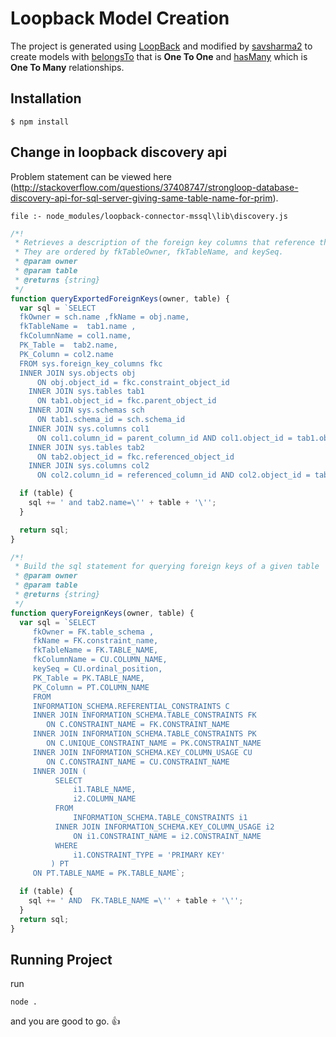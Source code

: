 # Loopback Model Creation

The project is generated using [LoopBack](http://loopback.io) and modified by [savsharma2](https://github.com/savsharma2)
to create models with [belongsTo](https://docs.strongloop.com/display/public/LB/BelongsTo+relations/) that is **One To One** and
[hasMany](https://docs.strongloop.com/display/public/LB/HasMany+relations) which is **One To Many** relationships.

## Installation

```
$ npm install
```

## Change in loopback discovery api

Problem statement can be viewed here (<http://stackoverflow.com/questions/37408747/strongloop-database-discovery-api-for-sql-server-giving-same-table-name-for-prim>).

```
file :- node_modules/loopback-connector-mssql\lib\discovery.js
```

```javascript
/*!
 * Retrieves a description of the foreign key columns that reference the given table's primary key columns (the foreign keys exported by a table).
 * They are ordered by fkTableOwner, fkTableName, and keySeq.
 * @param owner
 * @param table
 * @returns {string}
 */
function queryExportedForeignKeys(owner, table) {
  var sql = `SELECT
  fkOwner = sch.name ,fkName = obj.name,
  fkTableName =  tab1.name ,
  fkColumnName = col1.name,
  PK_Table =  tab2.name,
  PK_Column = col2.name
  FROM sys.foreign_key_columns fkc
  INNER JOIN sys.objects obj
      ON obj.object_id = fkc.constraint_object_id
    INNER JOIN sys.tables tab1
      ON tab1.object_id = fkc.parent_object_id
    INNER JOIN sys.schemas sch
      ON tab1.schema_id = sch.schema_id
    INNER JOIN sys.columns col1
      ON col1.column_id = parent_column_id AND col1.object_id = tab1.object_id
    INNER JOIN sys.tables tab2
      ON tab2.object_id = fkc.referenced_object_id
    INNER JOIN sys.columns col2
      ON col2.column_id = referenced_column_id AND col2.object_id = tab2.object_id`;

  if (table) {
    sql += ' and tab2.name=\'' + table + '\'';
  }

  return sql;
}


```

```javascript
/*!
 * Build the sql statement for querying foreign keys of a given table
 * @param owner
 * @param table
 * @returns {string}
 */
function queryForeignKeys(owner, table) {
  var sql = `SELECT  
     fkOwner = FK.table_schema ,
     fkName = FK.constraint_name,
     fkTableName = FK.TABLE_NAME,
     fkColumnName = CU.COLUMN_NAME,
     keySeq = CU.ordinal_position,
     PK_Table = PK.TABLE_NAME,
     PK_Column = PT.COLUMN_NAME
     FROM
     INFORMATION_SCHEMA.REFERENTIAL_CONSTRAINTS C
     INNER JOIN INFORMATION_SCHEMA.TABLE_CONSTRAINTS FK
        ON C.CONSTRAINT_NAME = FK.CONSTRAINT_NAME
     INNER JOIN INFORMATION_SCHEMA.TABLE_CONSTRAINTS PK
        ON C.UNIQUE_CONSTRAINT_NAME = PK.CONSTRAINT_NAME
     INNER JOIN INFORMATION_SCHEMA.KEY_COLUMN_USAGE CU
        ON C.CONSTRAINT_NAME = CU.CONSTRAINT_NAME
     INNER JOIN (
          SELECT
              i1.TABLE_NAME,
              i2.COLUMN_NAME
          FROM
              INFORMATION_SCHEMA.TABLE_CONSTRAINTS i1
          INNER JOIN INFORMATION_SCHEMA.KEY_COLUMN_USAGE i2
              ON i1.CONSTRAINT_NAME = i2.CONSTRAINT_NAME
          WHERE
              i1.CONSTRAINT_TYPE = 'PRIMARY KEY'
         ) PT
     ON PT.TABLE_NAME = PK.TABLE_NAME`;

  if (table) {
    sql += ' AND  FK.TABLE_NAME =\'' + table + '\'';
  }
  return sql;
}

```

## Running Project

run
```
node .
```
and you are good to go. :+1:
